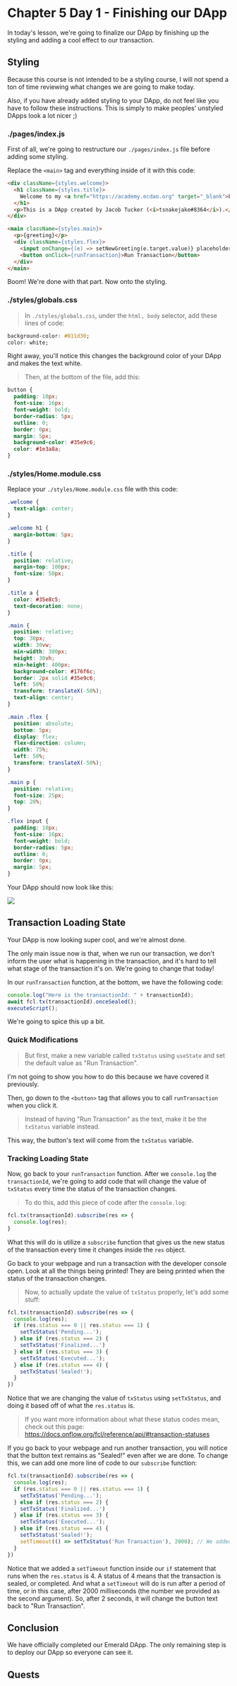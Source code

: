 # Chapter 5 Day 1 - Finishing our DApp

In today's lesson, we're going to finalize our DApp by finishing up the styling and adding a cool effect to our transaction.

## Styling

Because this course is not intended to be a styling course, I will not spend a ton of time reviewing what changes we are going to make today.

Also, if you have already added styling to your DApp, do not feel like you have to follow these instructions. This is simply to make peoples' unstyled DApps look a lot nicer ;)

### ./pages/index.js

First of all, we're going to restructure our `./pages/index.js` file before adding some styling. 

Replace the `<main>` tag and everything inside of it with this code:

```html
<div className={styles.welcome}>
  <h1 className={styles.title}>
    Welcome to my <a href="https://academy.ecdao.org" target="_blank">Emerald DApp!</a>
  </h1>
  <p>This is a DApp created by Jacob Tucker (<i>tsnakejake#8364</i>).</p>
</div>

<main className={styles.main}>
  <p>{greeting}</p>
  <div className={styles.flex}>
    <input onChange={(e) => setNewGreeting(e.target.value)} placeholder="Hello, Idiots!" />
    <button onClick={runTransaction}>Run Transaction</button>
  </div>
</main>
```

Boom! We're done with that part. Now onto the styling.

### ./styles/globals.css

> In `./styles/globals.css`, under the `html, body` selector, add these lines of code:

```css
background-color: #011d30;
color: white;
```

Right away, you'll notice this changes the background color of your DApp and makes the text white.

> Then, at the bottom of the file, add this:

```css
button {
  padding: 10px;
  font-size: 16px;
  font-weight: bold;
  border-radius: 5px;
  outline: 0;
  border: 0px;
  margin: 5px;
  background-color: #35e9c6;
  color: #1e3a8a;
}
```

### ./styles/Home.module.css

Replace your `./styles/Home.module.css` file with this code:

```css
.welcome {
  text-align: center;
}

.welcome h1 {
  margin-bottom: 5px;
}

.title {
  position: relative;
  margin-top: 100px;
  font-size: 50px;
}

.title a {
  color: #35e8c5;
  text-decoration: none;
}

.main {
  position: relative;
  top: 30px;
  width: 30vw;
  min-width: 300px;
  height: 30vh;
  min-height: 400px;
  background-color: #176f6c;
  border: 2px solid #35e9c6;
  left: 50%;
  transform: translateX(-50%);
  text-align: center;
}

.main .flex {
  position: absolute;
  bottom: 5px;
  display: flex;
  flex-direction: column;
  width: 75%;
  left: 50%;
  transform: translateX(-50%);
}

.main p {
  position: relative;
  font-size: 25px;
  top: 20%;
}

.flex input {
  padding: 10px;
  font-size: 16px;
  font-weight: bold;
  border-radius: 5px;
  outline: 0;
  border: 0px;
  margin: 5px;
}
```

Your DApp should now look like this:

<img src="../images/almost-done-dapp.png" />

## Transaction Loading State

Your DApp is now looking super cool, and we're almost done. 

The only main issue now is that, when we run our transaction, we don't inform the user what is happening in the transaction, and it's hard to tell what stage of the transaction it's on. We're going to change that today!

In our `runTransaction` function, at the bottom, we have the following code:

```javascript
console.log("Here is the transactionId: " + transactionId);
await fcl.tx(transactionId).onceSealed();
executeScript();
```

We're going to spice this up a bit. 

### Quick Modifications

> But first, make a new variable called `txStatus` using `useState` and set the default value as "Run Transaction". 

I'm not going to show you how to do this because we have covered it previously.

Then, go down to the `<button>` tag that allows you to call `runTransaction` when you click it. 

> Instead of having "Run Transaction" as the text, make it be the `txStatus` variable instead. 

This way, the button's text will come from the `txStatus` variable.

### Tracking Loading State

Now, go back to your `runTransaction` function. After we `console.log` the `transactionId`, we're going to add code that will change the value of `txStatus` every time the status of the transaction changes.

> To do this, add this piece of code after the `console.log`:

```javascript
fcl.tx(transactionId).subscribe(res => {
  console.log(res);
}
```

What this will do is utilize a `subscribe` function that gives us the new status of the transaction every time it changes inside the `res` object. 

Go back to your webpage and run a transaction with the developer console open. Look at all the things being printed! They are being printed when the status of the transaction changes.

> Now, to actually update the value of `txStatus` properly, let's add some stuff:

```javascript
fcl.tx(transactionId).subscribe(res => {
  console.log(res);
  if (res.status === 0 || res.status === 1) {
    setTxStatus('Pending...');
  } else if (res.status === 2) {
    setTxStatus('Finalized...')
  } else if (res.status === 3) {
    setTxStatus('Executed...');
  } else if (res.status === 4) {
    setTxStatus('Sealed!');
  }
})
```

Notice that we are changing the value of `txStatus` using `setTxStatus`, and doing it based off of what the `res.status` is. 

> If you want more information about what these status codes mean, check out this page: https://docs.onflow.org/fcl/reference/api/#transaction-statuses

If you go back to your webpage and run another transaction, you will notice that the button text remains as "Sealed!" even after we are done. To change this, we can add one more line of code to our `subscribe` function:

```javascript
fcl.tx(transactionId).subscribe(res => {
  console.log(res);
  if (res.status === 0 || res.status === 1) {
    setTxStatus('Pending...');
  } else if (res.status === 2) {
    setTxStatus('Finalized...')
  } else if (res.status === 3) {
    setTxStatus('Executed...');
  } else if (res.status === 4) {
    setTxStatus('Sealed!');
    setTimeout(() => setTxStatus('Run Transaction'), 2000); // We added this line
  }
})
```

Notice that we added a `setTimeout` function inside our `if` statement that runs when the `res.status` is 4. A status of 4 means that the transaction is sealed, or completed. And what a `setTimeout` will do is run after a period of time, or in this case, after 2000 milliseconds (the number we provided as the second argument). So, after 2 seconds, it will change the button text back to "Run Transaction".

## Conclusion

We have officially completed our Emerald DApp. The only remaining step is to deploy our DApp so everyone can see it.

## Quests


